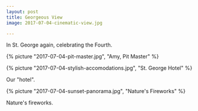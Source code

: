 ```yaml
---
layout: post
title: Georgeous View
image: 2017-07-04-cinematic-view.jpg

---
```


In St. George again, celebrating the Fourth.


<!--more-->
{% picture "2017-07-04-pit-master.jpg", "Amy, Pit Master"  %}

{% picture "2017-07-04-stylish-accomodations.jpg", "St. George Hotel"  %}

Our "hotel".  


{% picture "2017-07-04-sunset-panorama.jpg", "Nature's Fireworks"  %}

Nature's fireworks.  

  







